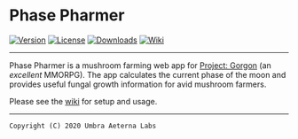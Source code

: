 # Phase Pharmer


[![Version](https://img.shields.io/badge/version-v0.1.3-brightgreen)](https://github.com/Umbra-Aeterna-Labs/PhasePharmer/releases/tag/v0.1.3)
[![License](https://img.shields.io/badge/license-GNU%20GPLv3-blue.svg)](https://github.com/Umbra-Aeterna-Labs/PhasePharmer/blob/master/LICENSE)
[![Downloads](https://img.shields.io/badge/download-latest-blueviolet.svg)](https://github.com/Umbra-Aeterna-Labs/PhasePharmer/releases)
[![Wiki](https://img.shields.io/badge/visit-wiki-red.svg)](https://github.com/Umbra-Aeterna-Labs/PhasePharmer/wiki)

---

Phase Pharmer is a mushroom farming web app for 
[Project: Gorgon](https://projectgorgon.com) (an *excellent* MMORPG). 
The app calculates the current phase of the moon and provides useful 
fungal growth information for avid mushroom farmers.

Please see the [wiki](https://github.com/Umbra-Aeterna-Labs/PhasePharmer/wiki) for setup and usage.

---

    Copyright (C) 2020 Umbra Aeterna Labs
